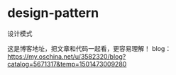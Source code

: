 # design-pattern
设计模式

这是博客地址，把文章和代码一起看，更容易理解！
blog：https://my.oschina.net/u/3582320/blog?catalog=5671317&temp=1501473009280
